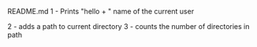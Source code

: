 README.md
1 - Prints "hello + " name of the current user

2 - adds a path to current directory 
 3 - counts the number of directories in path

